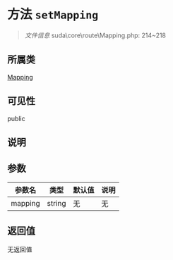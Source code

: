 # 方法 `setMapping`

> *文件信息* suda\core\route\Mapping.php: 214~218

## 所属类 

[Mapping](../Mapping.md)

## 可见性

public

## 说明



## 参数


| 参数名 | 类型 | 默认值 | 说明 |
|--------|-----|-------|-------|
| mapping |  string | 无 | 无 |



## 返回值

无返回值
